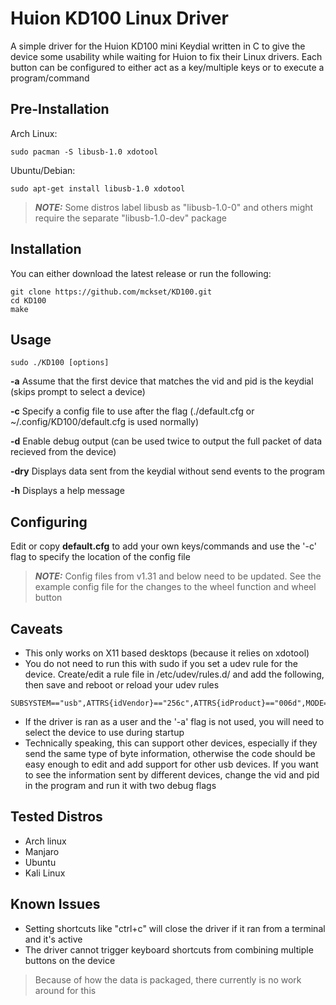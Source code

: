 # Huion KD100 Linux Driver
A simple driver for the Huion KD100 mini Keydial written in C to give the device some usability while waiting for Huion to fix their Linux drivers. Each button can be configured to either act as a key/multiple keys or to execute a program/command

Pre-Installation
------------
Arch Linux:
```
sudo pacman -S libusb-1.0 xdotool
```
Ubuntu/Debian:
```
sudo apt-get install libusb-1.0 xdotool
```
> **_NOTE:_**  Some distros label libusb as "libusb-1.0-0" and others might require the separate "libusb-1.0-dev" package

Installation
------------
You can either download the latest release or run the following:
```
git clone https://github.com/mckset/KD100.git
cd KD100
make
```

Usage
-----
```
sudo ./KD100 [options]
```
**-a**  Assume that the first device that matches the vid and pid is the keydial (skips prompt to select a device)

**-c**  Specify a config file to use after the flag (./default.cfg or ~/.config/KD100/default.cfg is used normally)

**-d**  Enable debug output (can be used twice to output the full packet of data recieved from the device)

**-dry**  Displays data sent from the keydial without send events to the program

**-h**  Displays a help message

Configuring
----------
Edit or copy **default.cfg** to add your own keys/commands and use the '-c' flag to specify the location of the config file
> **_NOTE:_**  Config files from v1.31 and below need to be updated. See the example config file for the changes to the wheel function and wheel button

Caveats
-------
- This only works on X11 based desktops (because it relies on xdotool)
- You do not need to run this with sudo if you set a udev rule for the device. Create/edit a rule file in /etc/udev/rules.d/ and add the following, then save and reboot or reload your udev rules
```
SUBSYSTEM=="usb",ATTRS{idVendor}=="256c",ATTRS{idProduct}=="006d",MODE="0666",GROUP="plugdev"
```
- If the driver is ran as a user and the '-a' flag is not used, you will need to select the device to use during startup
- Technically speaking, this can support other devices, especially if they send the same type of byte information, otherwise the code should be easy enough to edit and add support for other usb devices. If you want to see the information sent by different devices, change the vid and pid in the program and run it with two debug flags

Tested Distros
--------------
- Arch linux
- Manjaro
- Ubuntu
- Kali Linux

Known Issues
------------
- Setting shortcuts like "ctrl+c" will close the driver if it ran from a terminal and it's active
- The driver cannot trigger keyboard shortcuts from combining multiple buttons on the device
> Because of how the data is packaged, there currently is no work around for this

